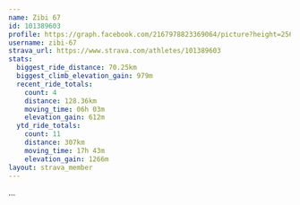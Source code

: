 ```yaml
---
name: Zibi 67
id: 101389603
profile: https://graph.facebook.com/2167978823369064/picture?height=256&width=256
username: zibi-67
strava_url: https://www.strava.com/athletes/101389603
stats:
  biggest_ride_distance: 70.25km
  biggest_climb_elevation_gain: 979m
  recent_ride_totals:
    count: 4
    distance: 128.36km
    moving_time: 06h 03m
    elevation_gain: 612m
  ytd_ride_totals:
    count: 11
    distance: 307km
    moving_time: 17h 43m
    elevation_gain: 1266m
layout: strava_member
--- 
```

...

